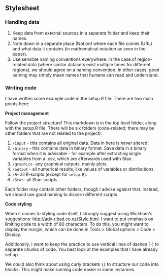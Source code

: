 ## Stylesheet

### Handling data

1. Keep data from external sources in a seperate folder and keep their names.
2. Note down in a separate place (Notion) where each file comes (URL) and what data it contains (in mathematical notation as seen in the paper).
3. Use sensible naming conventions everywhere. In the case of region-related data (where similar datasets exist multiple times for different regions), we should agree on a naming convention. In other cases, good naming may simply mean names that humans can read and understand.

### Writing code

I have written some example code in the setup.R file. There are two main points here:

**Project management**

Follow the project structure! This markdown is in the top level folder, along with the setup.R file. There will be six folders (code-related; there may be other folders that are not related to the project):

1. `/input` - this contains all original data. Data in here is *never* altered!
2. `/binary` - this contains data in binary format. Save data in a binary format when it is advisable - for example after extracting single variables from a .csv, which are afterwards used with Stan.
3. `/graphics`- any graphical outputs, mainly plots.
4. `/output` - all numerical results, like values of variables or distributions.
5. `/R`- all R-scripts (except for `setup.R`).
6. `/Stan`- all Stan-scripts.

Each folder may contain other folders, though I advise against that. Instead, we should use good naming to discern different scripts.

**Code styling**

When it comes to styling code itself, I strongly suggest using Wickham's suggestions: http://adv-r.had.co.nz/Style.html. I want to put emphasis on limiting code to a width of 80 characters. To do this, you might want to display the margin, which can be done in Tools > Global options > Code > Display.

Additionally, I want to keep the practice to use vertical lines of dashes (`-`) to separate chunks of code. You best look at the examples that I have already set up.

We could also think about using curly brackets `{}` to structure our code into blocks. This might make running code easier in some instances.
